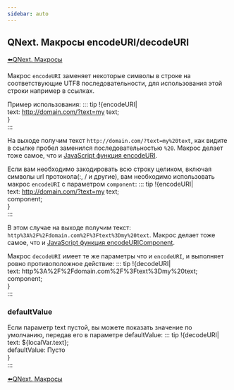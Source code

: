 ```yaml
---
sidebar: auto
---
```


## QNext. Макросы encodeURI/decodeURI

[⬅️QNext. Макросы](/docs-test/ph/QNext-Macroses-12-22)



Макрос `encodeURI` заменяет некоторые символы в строке на соответствующие UTF8 последовательности, для использования этой строки например в ссылках. 

Пример использования:
::: tip
!{encodeURI|<br>  text: http://domain.com/?text=my text;<br>}<br>
:::

На выходе получим текст `http://domain.com/?text=my%20text`, как видите в ссылке пробел заменился последовательностью `%20`. Макрос делает тоже самое, что и [JavaScript функция encodeURI](https://developer.mozilla.org/ru/docs/Web/JavaScript/Reference/Global_Objects/encodeURI).

Если вам необходимо закодировать всю строку целиком, включая символы url протокола(:, / и другие), вам необходимо использовать макрос `encodeURI` с параметром `component`:
::: tip
!{encodeURI|<br>  text: http://domain.com/?text=my text;<br>  component;<br>}<br>
:::

В этом случае на выходе получим текст: `http%3A%2F%2Fdomain.com%2F%3Ftext%3Dmy%20text`. Макрос делает тоже самое, что и [JavaScript функция encodeURIComponent](https://developer.mozilla.org/ru/docs/Web/JavaScript/Reference/Global_Objects/encodeURIComponent).



Макрос `decodeURI` имеет те же параметры что и `encodeURI`, и выполняет ровно противоположное действие: 
::: tip
!{decodeURI|<br>  text: http%3A%2F%2Fdomain.com%2F%3Ftext%3Dmy%20text;<br>  component;<br>}<br>
:::


### defaultValue

Если параметр text пустой, вы можете показать значение по умолчанию, передав его в параметре defaultValue:
::: tip
!{decodeURI|<br>  text: ${localVar.text};<br>  defaultValue: Пусто<br>}<br>
:::



[⬅️QNext. Макросы](/docs-test/ph/QNext-Macroses-12-22)